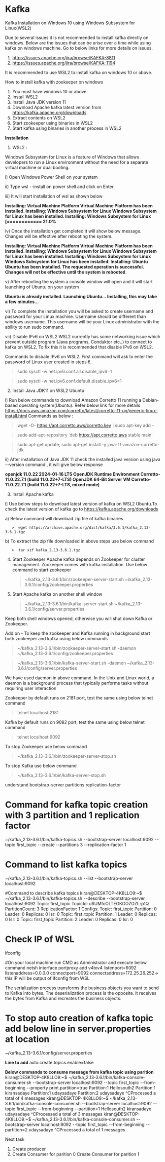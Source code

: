 # Kafka
Kafka Installation on Windows 10 using Windows Subsystem for Linux(WSL2)

Due to several issues it is not recommended to install kafka directly on windows.
Below are the issues that can be arise over a time while using kafka on windows machine. Go to below links for more details on issues.
1. https://issues.apache.org/jira/browse/KAFKA-8811
2. https://issues.apache.org/jira/browse/KAFKA-1194

It is recommended to use WSL2 to install kafka on windows 10 or above.

How to install kafka with zookeeper on windows
1. You must have windows 10 or above
2. Install WSL2
3. Install Java JDK version 11
4. Download Apache kafka latest version from https://kafka.apache.org/downloads
5. Extract contents on WSL2
6. Start zookeeper using binaries in WSL2
7. Start kafka using binaries in another process in WSL2
   
**Installation**

1. WSL2 : 

Windows Subsystem for Linux is a feature of Windows that allows developers to run a Linux environment without the need for a separate virtual machine or dual booting.

i) Open Windows Power Shell on your system
   
ii) Type wsl --install on power shell and click on Enter.
   
iii) It will start installation of wsl as shown below

   **Installing: Virtual Machine Platform
Virtual Machine Platform has been installed.
Installing: Windows Subsystem for Linux
Windows Subsystem for Linux has been installed.
Installing: Windows Subsystem for Linux
[============              21.0%**

iv) Once the installation get completed it will show below message. Changes will be effective after rebooting the system.

**Installing: Virtual Machine Platform
Virtual Machine Platform has been installed.
Installing: Windows Subsystem for Linux
Windows Subsystem for Linux has been installed.
Installing: Windows Subsystem for Linux
Windows Subsystem for Linux has been installed.
Installing: Ubuntu
Ubuntu has been installed.
The requested operation is successful. Changes will not be effective until the system is rebooted**.

v) After rebooting the system a console window will open and it will start launching of Ubuntu on your system

   **Ubuntu is already installed.
Launching Ubuntu...
Installing, this may take a few minutes...**

vi) To complete the installation you will be asked to create username and password for your Linux machine.
   Username should be different than windows username. This username will be your Linux administrator with the ability to run sudo command.
   
vii) Disable IPv6 on WSL2
   WSL2 currently has some networking issue which prevent outside program (Java programs, Conduktor etc..) to connect to kafka on WSL2.
   To fix this it is recommended that disable IPv6 on WSL2.

   Commands to disbale IPv6 on WSL2. First command will ask to enter the password of Linux user created in steps 6.
   
   > sudo sysctl -w net.ipv6.conf.all.disable_ipv6=1

   > sudo sysctl -w net.ipv6.conf.default.disable_ipv6=1

2. Install Java JDK11 on WSL2 Ubuntu

i) Run below commands to download Amazon Corretto 11 running a Debian-based operating system(Ubuntu).
   Refer below link for more details
   https://docs.aws.amazon.com/corretto/latest/corretto-11-ug/generic-linux-install.html
   Commands as below :
   
   > wget -O- https://apt.corretto.aws/corretto.key | sudo apt-key add -

   > sudo add-apt-repository 'deb https://apt.corretto.aws stable main'
   
   > sudo apt-get update; sudo apt-get install -y java-11-amazon-corretto-jdk

ii)   After installation of Java JDK 11 check the installed java version using java --version command , it will give below response

**openjdk 11.0.22 2024-01-16 LTS
OpenJDK Runtime Environment Corretto-11.0.22.7.1 (build 11.0.22+7-LTS)
OpenJDK 64-Bit Server VM Corretto-11.0.22.7.1 (build 11.0.22+7-LTS, mixed mode)** 

3. Install Apache kafka

i) Use below steps to download latest version of kafka on WSL2 Ubuntu.To check the latest version of kafka go to https://kafka.apache.org/downloads

   a) Below command will download zip file of kafka binaries
    
       >  wget https://archive.apache.org/dist/kafka/3.6.1/kafka_2.13-3.6.1.tgz
       
   b) To extract the zip file downloaded in above steps use below command
   
       >  tar xzf kafka_2.13-3.6.1.tgz

4. Start Zookeeper
   Apache kafka depends on Zookeeper for cluster management. Zookeeper comes with kafka installation.
   Use below command to start zookeeper
   
   > ~/kafka_2.13-3.6.1/bin/zookeeper-server-start.sh ~/kafka_2.13-3.6.1/config/zookeeper.properties
   
6. Start Apache kafka on another shell window
   
   > ~/kafka_2.13-3.6.1/bin/kafka-server-start.sh ~/kafka_2.13-3.6.1/config/server.properties

Keep both shell windows opened, otherwise you will shut down Kafka or Zookeeper.

Add on - 
To keep the zookeeper and Kafka running in background start both zookeeper and kafka using below commands

 > ~/kafka_2.13-3.6.1/bin/zookeeper-server-start.sh -daemon ~/kafka_2.13-3.6.1/config/zookeeper.properties

 > ~/kafka_2.13-3.6.1/bin/kafka-server-start.sh -daemon ~/kafka_2.13-3.6.1/config/server.properties 

We have used daemon in above command. In the Unix and Linux world, a daemon is a background process that typically performs tasks without requiring user interaction

Zookeeper by default runs on 2181 port, test the same using below telnet command 
> telnet localhost 2181

Kafka by default runs on 9092 port, test the same using below telnet command
> telnet localhost 9092

To stop Zookeeper use below command

   > ~/kafka_2.13-3.6.1/bin/zookeeper-server-stop.sh

To stop Kafka use below command

   > ~/kafka_2.13-3.6.1/bin/kafka-server-stop.sh

 understand
 bootstrap-server
 partitions
 replication-factor
 
# Command for kafka topic creation with 3 partition and 1 replication factor
~/kafka_2.13-3.6.1/bin/kafka-topics.sh --bootstrap-server localhost:9092 --topic first_topic --create --partitions 3 --replication-factor 1

# Command to list kafka topics
~/kafka_2.13-3.6.1/bin/kafka-topics.sh --list --bootstrap-server localhost:9092

#Command to describe kafka topics
kiran@DESKTOP-4K8LLO9:~$ ~/kafka_2.13-3.6.1/bin/kafka-topics.sh --describe --bootstrap-server localhost:9092
Topic: first_topic      TopicId: uRUMfcOLTEGKOOZOZLrp1Q PartitionCount: 3       ReplicationFactor: 1    Configs:
        Topic: first_topic      Partition: 0    Leader: 0       Replicas: 0     Isr: 0
        Topic: first_topic      Partition: 1    Leader: 0       Replicas: 0     Isr: 0
        Topic: first_topic      Partition: 2    Leader: 0       Replicas: 0     Isr: 0

# Check IP of WSL
ifconfig

#On your local machine run CMD as Administrator and execute below command
netsh interface portproxy add v4tov4 listenport=9092 listenaddress=0.0.0.0 connectport=9092 connectaddress=172.25.26.252-> this IP will be output of ifconfig from WSL

The serialization process transforms the business objects you want to send to Kafka into bytes. The deserialization process is the opposite. It receives the bytes from Kafka and recreates the business objects.

# To stop auto creation of kafka topic add below line in server.properties at location 
~/kafka_2.13-3.6.1/config/server.properties

**Line to add** 
auto.create.topics.enable=false

**Below commands to consume message from kafka topic using parition**
kiran@DESKTOP-4K8LLO9:~$ ~/kafka_2.13-3.6.1/bin/kafka-console-consumer.sh --bootstrap-server localhost:9092 --topic first_topic --from-beginning --property print.partition=true
Partition:1     Hellosouth2
Partition:1     kiransadaye
Partition:1     udaysadaye
Partition:2     udaysadaye
^CProcessed a total of 4 messages
kiran@DESKTOP-4K8LLO9:~$ ~/kafka_2.13-3.6.1/bin/kafka-console-consumer.sh --bootstrap-server localhost:9092 --topic first_topic --from-beginning --partition=1
Hellosouth2
kiransadaye
udaysadaye
^CProcessed a total of 3 messages
kiran@DESKTOP-4K8LLO9:~$ ~/kafka_2.13-3.6.1/bin/kafka-console-consumer.sh --bootstrap-server localhost:9092 --topic first_topic --from-beginning --partition=2
udaysadaye
^CProcessed a total of 1 messages

Next task
1. Create producer
2. Create Consumer for parition 0
Create Consumer for parition 1
   
